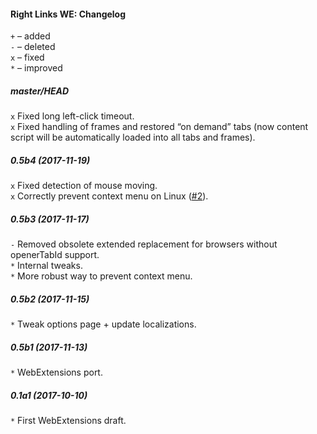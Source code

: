 ﻿#### Right Links WE: Changelog

`+` – added<br>
`-` – deleted<br>
`x` – fixed<br>
`*` – improved<br>

##### master/HEAD
`x` Fixed long left-click timeout.<br>
`x` Fixed handling of frames and restored “on demand” tabs (now content script will be automatically loaded into all tabs and frames).<br>

##### 0.5b4 (2017-11-19)
`x` Fixed detection of mouse moving.<br>
`x` Correctly prevent context menu on Linux (<a href="https://github.com/Infocatcher/Right_Links_WE/issues/2">#2</a>).<br>

##### 0.5b3 (2017-11-17)
`-` Removed obsolete extended replacement for browsers without openerTabId support.<br>
`*` Internal tweaks.<br>
`*` More robust way to prevent context menu.<br>

##### 0.5b2 (2017-11-15)
`*` Tweak options page + update localizations.<br>

##### 0.5b1 (2017-11-13)
`*` WebExtensions port.<br>

##### 0.1a1 (2017-10-10)
`*` First WebExtensions draft.<br>